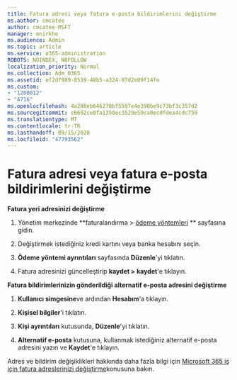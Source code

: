 ```yaml
---
title: Fatura adresi veya fatura e-posta bildirimlerini değiştirme
ms.author: cmcatee
author: cmcatee-MSFT
manager: mnirkhe
ms.audience: Admin
ms.topic: article
ms.service: o365-administration
ROBOTS: NOINDEX, NOFOLLOW
localization_priority: Normal
ms.collection: Adm_O365
ms.assetid: ef2df989-8539-48b5-a324-97d2e09f14fe
ms.custom:
- "1200012"
- "4716"
ms.openlocfilehash: 4a280eb646270bf5597e4e390be9c73bf3c357d2
ms.sourcegitcommit: c6692ce0fa1358ec3529e59ca0ecdfdea4cdc759
ms.translationtype: MT
ms.contentlocale: tr-TR
ms.lasthandoff: 09/15/2020
ms.locfileid: "47793562"
---
```

# <a name="change-billing-address-or-billing-email-notifications"></a>Fatura adresi veya fatura e-posta bildirimlerini değiştirme

**Fatura yeri adresinizi değiştirme**

1. Yönetim merkezinde **faturalandırma > [ödeme yöntemleri](https://go.microsoft.com/fwlink/p/?linkid=2018806) ** sayfasına gidin.

2. Değiştirmek istediğiniz kredi kartını veya banka hesabını seçin.

3. **Ödeme yöntemi ayrıntıları** sayfasında **Düzenle**'yi tıklatın.

4. Fatura adresinizi güncelleştirip **kaydet > kaydet**'e tıklayın.

**Fatura bildirimlerinizin gönderildiği alternatif e-posta adresini değiştirme** 

1. **Kullanıcı simgesine**ve ardından **Hesabım**'a tıklayın.

2. **Kişisel bilgiler**'i tıklatın.

3. **Kişi ayrıntıları** kutusunda, **Düzenle**'yi tıklatın.

4. **Alternatif e-posta** kutusuna, kullanmak istediğiniz alternatif e-posta adresini yazın ve **Kaydet**'e tıklayın.

Adres ve bildirim değişiklikleri hakkında daha fazla bilgi için [Microsoft 365 iş için fatura adreslerinizi değiştirme](https://docs.microsoft.com/microsoft-365/commerce/billing-and-payments/change-your-billing-addresses?view=o365-worldwide)konusuna bakın.
